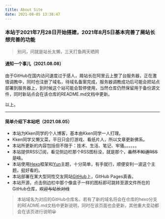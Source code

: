 ```yaml
---
title: About Site
date: 2021-08-05 13:38:47
---
```


### 本站于2021年7月28日开始搭建，2021年8月5日基本完善了屑站长想完善的功能

> 别问，问就是站长太懒，三天打鱼两天晒网

#### 通知一个事儿（2021.08.08）

由于GitHub在国内访问速度过于感人，屑站长在阿里云上整了台服务器，正在激情调教中，同时也注册了域名，待域名备案完成，服务器调教成功后可能会把站点部署到服务器上，到时候这个站可能会暂停使用，当然仓库仍然保留用于备份源文件，同时新站点会在该仓库的README.md文档中更新。

以上。

***

#### 简单介绍下本站吧（2021.08.05）

+ 本站为Kken同学的个人博客，基本由Kken同学一人打理。
+ Kken同学又懒又菜，平日只会打游戏、看纸片人，所以文章更新佛系。
+ 本站所更新的内容包括但不限于：技术、生活、笔记、牢骚。。。。。。
+ 本站提供RSS订阅，看见侧边栏那个RSS图标没，就是那个，~~虽然不知道RSS是啥~~。
+ 本站使用[Hexo](https://hexo.io/zh-cn/)框架和[Yun](https://github.com/YunYouJun/hexo-theme-yun/)主题，十分简单，有手就行，顺便安利一波这个主题，挺好看的。
+ 本站部署在某大型同性交友网站[GitHub](https://github.com/)上，GitHub Pages真香。
+ 本站开源，点击侧边栏中那个像盒子一样的图标即可跳转至源文件所在的GitHub仓库，~~欢迎与站长对线~~

> 本站域名为对应的GitHub仓库名，若有了新的域名将会在仓库的hexo分支的README.md文档中更新说明，同时在该页面也会更新，其他重大变动都会在该页进行说明😀